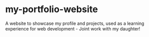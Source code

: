 # my-portfolio-website
A website to showcase my profile and projects, used as a learning experience for web development - Joint work with my daughter!
